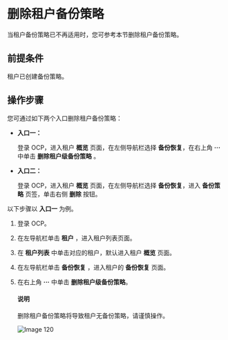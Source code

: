 # 删除租户备份策略

当租户备份策略已不再适用时，您可参考本节删除租户备份策略。

## 前提条件

租户已创建备份策略。

## 操作步骤

您可通过如下两个入口删除租户备份策略：

* **入口一：**

    登录 OCP，进入租户 **概览** 页面，在左侧导航栏选择 **备份恢复**，在右上角 **···** 中单击 **删除租户级备份策略** 。

* **入口二：**

    登录 OCP，进入租户 **概览** 页面，在左侧导航栏选择 **备份恢复**，进入 **备份策略** 页签，单击右侧 **删除** 按钮。

以下步骤以 **入口一** 为例。

1. 登录 OCP。

2. 在左导航栏单击 **租户** ，进入租户列表页面。

3. 在 **租户列表** 中单击对应的租户，默认进入租户 **概览** 页面。

4. 在左导航栏单击 **备份恢复** ，进入租户的 **备份恢复** 页面。

5. 在右上角 **···** 中单击 **删除租户级备份策略**。

    <main id="notice" type='explain'>
    <h4>说明</h4>
    <p>删除租户备份策略将导致租户无备份策略，请谨慎操作。</p>
    </main>

   ![Image 120](https://obbusiness-private.oss-cn-shanghai.aliyuncs.com/doc/img/ocp/410/%E5%88%A0%E9%99%A4%E9%9B%86%E7%BE%A4%E5%A4%87%E4%BB%BD%E7%AD%96%E7%95%A5.png)
